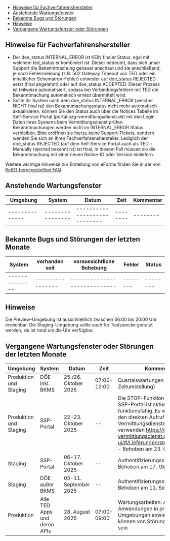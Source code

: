 - [Hinweise für Fachverfahrenshersteller](#hinweise-für-fachverfahrenshersteller)
- [Anstehende Wartungsfenster](#anstehende-wartungsfenster)
- [Bekannte Bugs und Störungen](#bekannte-bugs-und-störungen)
- [Hinweise](#hinweise)
- [Vergangene Wartungsfenster oder Störungen](#vergangene-wartungsfenster-oder-störungen)

## Hinweise für Fachverfahrenshersteller
- Der doe_status INTERNAL_ERROR ist KEIN finaler Status, egal mit welchem ted_status er kombiniert ist. Dieser bedeutet, dass sich unser Support die Bekanntmachung genauer anschaut und sie anschließend, je nach Fehlermeldung (z.B. 502 Gateway Timeout von TED oder ein inhaltlicher Schematron-Fehler) entweder auf doe_status REJECTED setzt (final abgelehnt) oder auf doe_status ACCEPTED. Dieser Prozess ist teilweise automatisiert, sodass bei Verbindungsfehlern mit TED die Bekanntmachung automatisch erneut übermittelt wird.
- Sollte ihr System nach dem doe_status INTERNAL_ERROR (welcher NICHT final ist) den Bekanntmachungsstatus nicht mehr automatisch aktualisieren, können Sie den Status auch über die Notices Tabelle im Self-Service Portal (portal.ozg-vermittlungsdienst.de) mit den Login Daten ihres Systems beim Vermittlungsdienst prüfen. Bekanntmachungen werden nicht im INTERNAL_ERROR Status verbleiben. Bitte eröffnen sie hierzu keine Support-Tickets, sondern wenden Sie sich an Ihren Fachverfahrenshersteller. Lediglich der doe_status REJECTED (auf dem Self-Service Portal auch als TED = Manually rejected bekannt ist) ist final, in diesem Fall müssen sie die Bekanntmachung mit einer neuen Notice-ID oder Version einliefern.

Weitere wichtige Hinweise zur Erstellung von eForms finden Sie in der von [KoSIT bereitgestellten FAQ](https://xeinkauf.de/eforms-de/faq/) 

## Anstehende Wartungsfenster

| Umgebung    | System                           | Datum      | Zeit              | Kommentar           |
|-------------|----------------------------------|------------|-------------------|---------------------|
|--------------|----------------|----------------------------|--------|--------|

## Bekannte Bugs und Störungen der letzten Monate

| System       | vorhanden seit | voraussichtliche Behebung | Fehler | Status |
|--------------|----------------|----------------------------|--------|--------|
|--------------|----------------|----------------------------|--------|--------|

## Hinweise

Die Preview-Umgebung ist ausschließlich zwischen 06:00 bis 20:00 Uhr erreichbar. Die Staging-Umgebung sollte auch für Testzwecke genutzt werden, sie ist rund um die Uhr verfügbar.

## Vergangene Wartungsfenster oder Störungen der letzten Monate

| Umgebung                 | System              | Datum      | Zeit              | Kommentar           |
|--------------------------|---------------------|------------|-------------------|---------------------|
| Produktion und Staging | DÖE inkl. BKMS | 25./26. Oktober 2025 | 07:00-12:00 | Quartalswartungen (inkl. Zeitumstellung) |
| Produktion und Staging | SSP-Portal |22-23. Oktober 2025 | -- |Die STOP-Funktion über das SSP-Portal ist aktuell nicht funktionsfähig. Es wird empfohlen, den direkten Aufruf des Vermittlungsdienstes zu verwenden https://ozg-vermittlungsdienst.de/q/swagger-ui/#/Lieferungen/stopPublication - Behoben am 23. Oktober 2025 |
| Staging | SSP-Portal | 06-17. Oktober 2025| -- | Authentifizierungsstörung - Behoben am 17. Oktober 2025 |
| Staging | DÖE außer BKMS | 05-11. September 2025 | -- | Authentifizierungsstörung - Behoben am 11. September 2025 |
| Produktion | Alle TED Apps und deren APIs | 28. August 2025 | 07:00-09:00 | Wartungsarbeiten: Alle TED-Anwendungen in produktiven Umgebungen sowie deren APIs können von Störungen betroffen sein |
